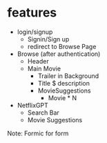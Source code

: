 # features
- login/signup
    - Signin/Sign up
    - redirect to Browse Page
- Browse (after authentication)
    - Header
    - Main Movie
        - Trailer in Background
        - Title $ description
        - MovieSuggestions
            - Movie * N
- NetflixGPT
    - Search Bar
    - Movie Suggestions

Note: Formic for form